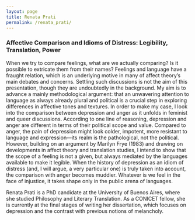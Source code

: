 ```yaml
---
layout: page
title: Renata Prati
permalink: /renata_prati/
---
```


<h3>Affective Comparison and Idioms of Distress: Legibility, Translation, Power</h3>

<p>When we try to compare feelings, what are we actually comparing? Is it possible to extricate them from their names? Feelings and language have a fraught relation, which is an underlying motive in many of affect theory’s main debates and concerns. Settling such discussions is not the aim of this presentation, though they are undoubtedly in the background. My aim is to advance a mainly methodological argument: that an unwavering attention to language as always already plural and political is a crucial step in exploring differences in affective tones and textures. In order to make my case, I look into the comparison between depression and anger as it unfolds in feminist and queer discussions. According to one line of reasoning, depression and anger are different in terms of their political scope and value. Compared to anger, the pain of depression might look colder, impotent, more resistant to language and expression—its realm is the pathological, not the political. However, building on an argument by Marilyn Frye (1983) and drawing on developments in affect theory and translation studies, I intend to show that the scope of a feeling is not a given, but always mediated by the languages available to make it legible. When the history of depression as an idiom of distress (and, I will argue, a very particular one) is truly taken into account, the comparison with anger becomes muddier. Whatever is we feel in the face of injustice, it takes shape only in the public arena of languages.</p>

<p>Renata Prati is a PhD candidate at the University of Buenos Aires, where she studied Philosophy and Literary Translation. As a CONICET fellow, she is currently at the final stages of writing her dissertation, which focuses on depression and the contrast with previous notions of melancholy.</p>